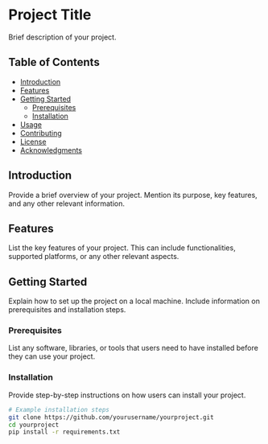 # Project Title

Brief description of your project.

## Table of Contents

- [Introduction](#introduction)
- [Features](#features)
- [Getting Started](#getting-started)
  - [Prerequisites](#prerequisites)
  - [Installation](#installation)
- [Usage](#usage)
- [Contributing](#contributing)
- [License](#license)
- [Acknowledgments](#acknowledgments)

## Introduction

Provide a brief overview of your project. Mention its purpose, key features, and any other relevant information.

## Features

List the key features of your project. This can include functionalities, supported platforms, or any other relevant aspects.

## Getting Started

Explain how to set up the project on a local machine. Include information on prerequisites and installation steps.

### Prerequisites

List any software, libraries, or tools that users need to have installed before they can use your project.

### Installation

Provide step-by-step instructions on how users can install your project.

```bash
# Example installation steps
git clone https://github.com/yourusername/yourproject.git
cd yourproject
pip install -r requirements.txt
